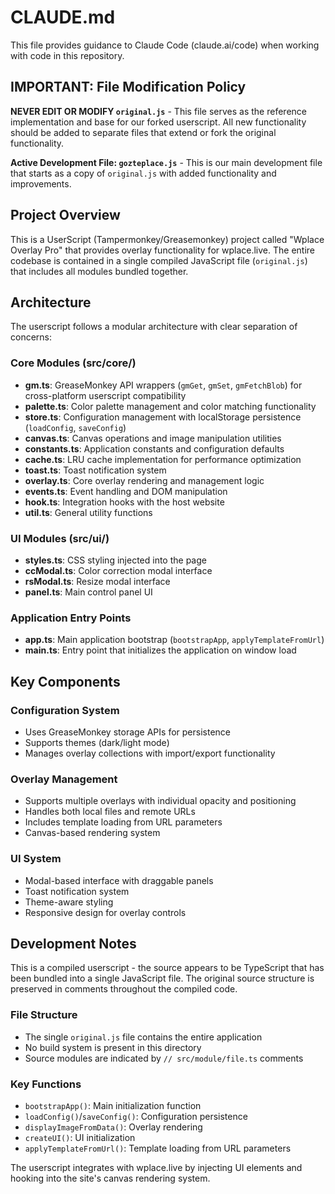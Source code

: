 # CLAUDE.md

This file provides guidance to Claude Code (claude.ai/code) when working with code in this repository.

## IMPORTANT: File Modification Policy

**NEVER EDIT OR MODIFY `original.js`** - This file serves as the reference implementation and base for our forked userscript. All new functionality should be added to separate files that extend or fork the original functionality.

**Active Development File: `gozteplace.js`** - This is our main development file that starts as a copy of `original.js` with added functionality and improvements.

## Project Overview

This is a UserScript (Tampermonkey/Greasemonkey) project called "Wplace Overlay Pro" that provides overlay functionality for wplace.live. The entire codebase is contained in a single compiled JavaScript file (`original.js`) that includes all modules bundled together.

## Architecture

The userscript follows a modular architecture with clear separation of concerns:

### Core Modules (src/core/)
- **gm.ts**: GreaseMonkey API wrappers (`gmGet`, `gmSet`, `gmFetchBlob`) for cross-platform userscript compatibility
- **palette.ts**: Color palette management and color matching functionality
- **store.ts**: Configuration management with localStorage persistence (`loadConfig`, `saveConfig`)
- **canvas.ts**: Canvas operations and image manipulation utilities
- **constants.ts**: Application constants and configuration defaults
- **cache.ts**: LRU cache implementation for performance optimization
- **toast.ts**: Toast notification system
- **overlay.ts**: Core overlay rendering and management logic
- **events.ts**: Event handling and DOM manipulation
- **hook.ts**: Integration hooks with the host website
- **util.ts**: General utility functions

### UI Modules (src/ui/)
- **styles.ts**: CSS styling injected into the page
- **ccModal.ts**: Color correction modal interface
- **rsModal.ts**: Resize modal interface  
- **panel.ts**: Main control panel UI

### Application Entry Points
- **app.ts**: Main application bootstrap (`bootstrapApp`, `applyTemplateFromUrl`)
- **main.ts**: Entry point that initializes the application on window load

## Key Components

### Configuration System
- Uses GreaseMonkey storage APIs for persistence
- Supports themes (dark/light mode)
- Manages overlay collections with import/export functionality

### Overlay Management
- Supports multiple overlays with individual opacity and positioning
- Handles both local files and remote URLs
- Includes template loading from URL parameters
- Canvas-based rendering system

### UI System
- Modal-based interface with draggable panels
- Toast notification system
- Theme-aware styling
- Responsive design for overlay controls

## Development Notes

This is a compiled userscript - the source appears to be TypeScript that has been bundled into a single JavaScript file. The original source structure is preserved in comments throughout the compiled code.

### File Structure
- The single `original.js` file contains the entire application
- No build system is present in this directory
- Source modules are indicated by `// src/module/file.ts` comments

### Key Functions
- `bootstrapApp()`: Main initialization function
- `loadConfig()`/`saveConfig()`: Configuration persistence
- `displayImageFromData()`: Overlay rendering
- `createUI()`: UI initialization
- `applyTemplateFromUrl()`: Template loading from URL parameters

The userscript integrates with wplace.live by injecting UI elements and hooking into the site's canvas rendering system.